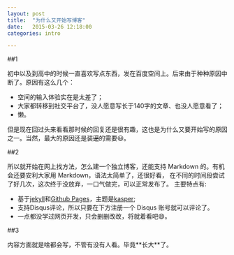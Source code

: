 ```yaml
---
layout: post
title:  "为什么又开始写博客"
date:   2015-03-26 12:18:00
categories: intro

---
```



##1
<p>初中以及到高中的时候一直喜欢写点东西，发在百度空间上。后来由于种种原因中断了。原因有这么几个：  

*	空间的输入体验实在是太差了；
*	大家都转移到社交平台了，没人愿意写长于140字的文章、也没人愿意看了；
*	懒。

<p>但是现在回过头来看看那时候的回复还是很有趣，这也是为什么又要开始写的原因之一。当然，最大的原因还是装<del>逼</del>的需要😃。

##2
<p>所以就开始在网上找方法，怎么建一个独立博客，还能支持 Markdown 的。有机会还要安利大家用 Markdown，语法太简单了，还很好看，  
在不同的时间段尝试了好几次，这次终于没放弃，一口气做完，可以正常发布了。  
主要特点有:   


*	基于[jekyll][j]和[Github Pages][G]，主题是[kasper][k];
*	支持Disqus评论，所以只要在下方注册一个 Disqus 账号就可以评论了。
*	一点都没学过网页开发，只会删删改改，将就着看吧😄。

##3
<p>内容方面就是啥都会写，不管有没有人看。毕竟**长大**了。



[j]: http://jekyllrb.com/
[G]: https://pages.github.com/
[k]: https://github.com/rosario/kasper